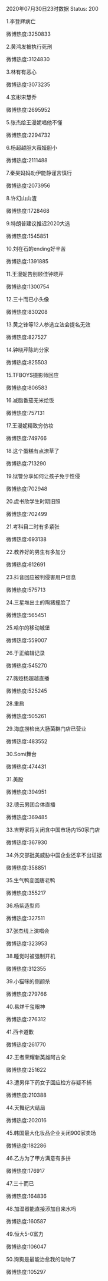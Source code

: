 2020年07月30日23时数据
Status: 200

1.李登辉病亡

微博热度:3250833

2.黄鸿发被执行死刑

微博热度:3124830

3.林有有恶心

微博热度:3073235

4.玄彬宋慧乔

微博热度:2695952

5.张杰给王漫妮唱他不懂

微博热度:2294732

6.杨超越胆大薇娅胆小

微博热度:2111488

7.秦昊妈妈劝伊能静谨言慎行

微博热度:2073956

8.许幻山山渣

微博热度:1728468

9.特朗普建议推迟2020大选

微博热度:1545851

10.刘在石的ending好辛苦

微博热度:1391885

11.王漫妮告别顾佳钟晓芹

微博热度:1300754

12.三十而已小头像

微博热度:830208

13.黄之锋等12人参选立法会提名无效

微博热度:827527

14.钟晓芹陈屿分家

微博热度:825503

15.TFBOYS摄影师回应

微博热度:806583

16.减脂番茄无米烩饭

微博热度:757131

17.王漫妮精致穷仿妆

微博热度:749766

18.这个蛋糕有点潦草了

微博热度:713290

19.狱警分享如何让孩子免于性侵

微博热度:702948

20.虞书欣学生时期旧照

微博热度:702499

21.考科目二时有多紧张

微博热度:693138

22.教养好的男生有多加分

微博热度:612691

23.抖音回应被判侵害用户信息

微博热度:575713

24.三星堆出土的陶猪撞脸了

微博热度:565451

25.哈尔的移动城堡

微博热度:559007

26.于正编辑记录

微博热度:545270

27.薇娅杨超越直播

微博热度:525245

28.重启

微博热度:505261

29.海底捞检出大肠菌群门店已营业

微博热度:483552

30.Somi舞台

微博热度:474431

31.美股

微博热度:394951

32.德云男团合体直播

微博热度:369485

33.吉野家将关闭含中国市场内150家门店

微博热度:367930

34.外交部批美威胁中国企业还拿不出证据

微博热度:358851

35.生气鸭变回唐老鸭

微博热度:355217

36.杨紫造型师

微博热度:327511

37.张杰线上演唱会

微博热度:323953

38.睡觉时被强制开机

微博热度:312355

39.小猫咪的侧颜杀

微博热度:279766

40.易烊千玺眼神

微博热度:276312

41.西卡道歉

微博热度:261770

42.王者荣耀新英雄阿古朵

微博热度:251622

43.遭男伴下药女子回应检方存疑不捕

微博热度:210388

44.天舞纪大结局

微博热度:202016

45.韩国最大化妆品企业关闭900家卖场

微博热度:182286

46.乙方为了甲方满意有多拼

微博热度:176917

47.三十而已

微博热度:164836

48.加湿器能直接添加自来水吗

微博热度:160587

49.恒大5-0富力

微博热度:106047

50.狗狗是最能治愈我的动物了

微博热度:105297

